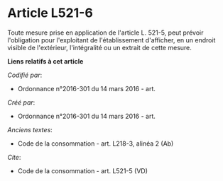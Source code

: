# Article L521-6

Toute mesure prise en application de l'article L. 521-5, peut prévoir l'obligation pour l'exploitant de l'établissement
d'afficher, en un endroit visible de l'extérieur, l'intégralité ou un extrait de cette mesure.

**Liens relatifs à cet article**

_Codifié par_:

  - Ordonnance n°2016-301 du 14 mars 2016 - art.

_Créé par_:

  - Ordonnance n°2016-301 du 14 mars 2016 - art.

_Anciens textes_:

  - Code de la consommation - art. L218-3, alinéa 2 (Ab)

_Cite_:

  - Code de la consommation - art. L521-5 (VD)
